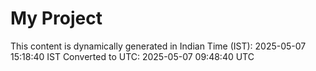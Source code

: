# My Project

This content is dynamically generated in Indian Time (IST): 2025-05-07 15:18:40 IST
Converted to UTC: 2025-05-07 09:48:40 UTC
